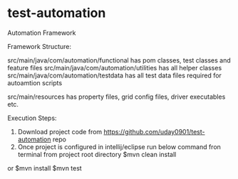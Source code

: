 # test-automation
Automation Framework

Framework Structure:

src/main/java/com/automation/functional has pom classes, test classes and feature files
src/main/java/com/automation/utilities has all helper classes
src/main/java/com/automation/testdata has all test data files required for autoamtion scripts


src/main/resources has property files, grid config files, driver executables etc.


Execution Steps:

1. Download project code from https://github.com/uday0901/test-automation repo
2. Once project is configured in intellij/eclipse run below command fron terminal from project root directory
$mvn clean install

or 
$mvn install
$mvn test
